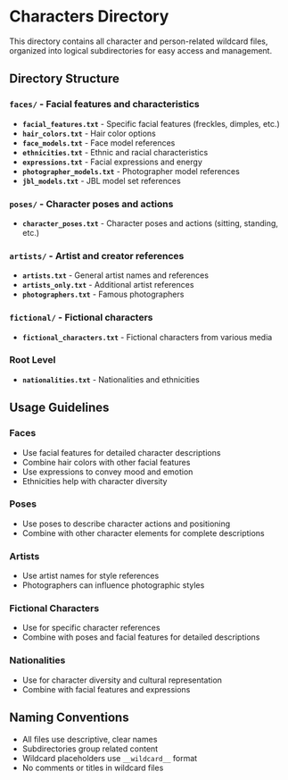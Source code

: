 # Characters Directory

This directory contains all character and person-related wildcard files, organized into logical subdirectories for easy access and management.

## Directory Structure

### **`faces/`** - Facial features and characteristics
- **`facial_features.txt`** - Specific facial features (freckles, dimples, etc.)
- **`hair_colors.txt`** - Hair color options
- **`face_models.txt`** - Face model references
- **`ethnicities.txt`** - Ethnic and racial characteristics
- **`expressions.txt`** - Facial expressions and energy
- **`photographer_models.txt`** - Photographer model references
- **`jbl_models.txt`** - JBL model set references

### **`poses/`** - Character poses and actions
- **`character_poses.txt`** - Character poses and actions (sitting, standing, etc.)

### **`artists/`** - Artist and creator references
- **`artists.txt`** - General artist names and references
- **`artists_only.txt`** - Additional artist references
- **`photographers.txt`** - Famous photographers

### **`fictional/`** - Fictional characters
- **`fictional_characters.txt`** - Fictional characters from various media

### **Root Level**
- **`nationalities.txt`** - Nationalities and ethnicities

## Usage Guidelines

### **Faces**
- Use facial features for detailed character descriptions
- Combine hair colors with other facial features
- Use expressions to convey mood and emotion
- Ethnicities help with character diversity

### **Poses**
- Use poses to describe character actions and positioning
- Combine with other character elements for complete descriptions

### **Artists**
- Use artist names for style references
- Photographers can influence photographic styles

### **Fictional Characters**
- Use for specific character references
- Combine with poses and facial features for detailed descriptions

### **Nationalities**
- Use for character diversity and cultural representation
- Combine with facial features and expressions

## Naming Conventions

- All files use descriptive, clear names
- Subdirectories group related content
- Wildcard placeholders use `__wildcard__` format
- No comments or titles in wildcard files 